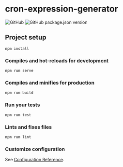 # cron-expression-generator

![GitHub](https://img.shields.io/github/license/zingi/cron-expression-generator)
![GitHub package.json version](https://img.shields.io/github/package-json/v/zingi/cron-expression-generator)

## Project setup
```
npm install
```

### Compiles and hot-reloads for development
```
npm run serve
```

### Compiles and minifies for production
```
npm run build
```

### Run your tests
```
npm run test
```

### Lints and fixes files
```
npm run lint
```

### Customize configuration
See [Configuration Reference](https://cli.vuejs.org/config/).
